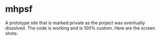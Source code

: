 # mhpsf
A prototype site that is marked private as the project was eventually dissolved.  The code is working and is 100% custom. Here are the screen shots:
